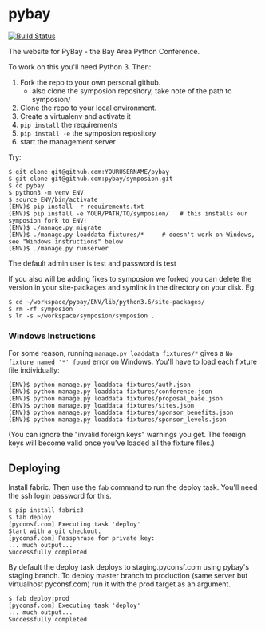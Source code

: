 # pybay

[![Build Status](https://travis-ci.org/pybay/pybay.svg)](https://travis-ci.org/pybay)

The website for PyBay - the Bay Area Python Conference.

To work on this you'll need Python 3. Then:

1. Fork the repo to your own personal github.
    - also clone the symposion repository, take note of the path to symposion/
2. Clone the repo to your local environment.
3. Create a virtualenv and activate it
4. `pip install` the requirements
5. `pip install -e` the symposion repository
6. start the management server

Try:

    $ git clone git@github.com:YOURUSERNAME/pybay
    $ git clone git@github.com:pybay/symposion.git
    $ cd pybay
    $ python3 -m venv ENV
    $ source ENV/bin/activate
    (ENV)$ pip install -r requirements.txt
    (ENV)$ pip install -e YOUR/PATH/TO/symposion/   # this installs our symposion fork to ENV!
    (ENV)$ ./manage.py migrate
    (ENV)$ ./manage.py loaddata fixtures/*     # doesn't work on Windows, see "Windows instructions" below
    (ENV)$ ./manage.py runserver

The default admin user is test and password is test

If you also will be adding fixes to symposion we forked you can delete
the version in your site-packages and symlink in the directory on your
disk. Eg:

    $ cd ~/workspace/pybay/ENV/lib/python3.6/site-packages/
    $ rm -rf symposion
    $ ln -s ~/workspace/symposion/symposion .

### Windows Instructions

For some reason, running `manage.py loaddata fixtures/*` gives a `No fixture named '*' found` error on Windows. You'll have to load each fixture file individually:

    (ENV)$ python manage.py loaddata fixtures/auth.json
    (ENV)$ python manage.py loaddata fixtures/conference.json
    (ENV)$ python manage.py loaddata fixtures/proposal_base.json
    (ENV)$ python manage.py loaddata fixtures/sites.json
    (ENV)$ python manage.py loaddata fixtures/sponsor_benefits.json
    (ENV)$ python manage.py loaddata fixtures/sponsor_levels.json

(You can ignore the "invalid foreign keys" warnings you get. The foreign keys will become valid once you've loaded all the fixture files.)

## Deploying

Install fabric. Then use the `fab` command to run the deploy
task. You'll need the ssh login password for this.

    $ pip install fabric3
    $ fab deploy
    [pyconsf.com] Executing task 'deploy'
    Start with a git checkout.
    [pyconsf.com] Passphrase for private key:
    ... much output...
    Successfully completed

By default the deploy task deploys to staging.pyconsf.com using pybay's
staging branch.  To deploy master branch to production (same server but
virtualhost pyconsf.com) run it with the prod target as an argument.

    $ fab deploy:prod
    [pyconsf.com] Executing task 'deploy'
    ... much output...
    Successfully completed
